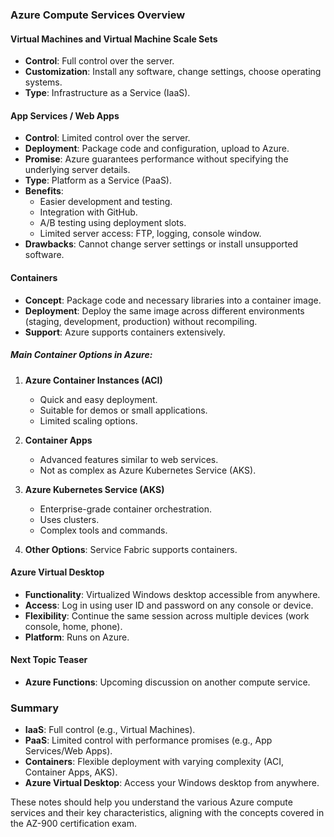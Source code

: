 ### Azure Compute Services Overview

#### Virtual Machines and Virtual Machine Scale Sets
- **Control**: Full control over the server.
- **Customization**: Install any software, change settings, choose operating systems.
- **Type**: Infrastructure as a Service (IaaS).

#### App Services / Web Apps
- **Control**: Limited control over the server.
- **Deployment**: Package code and configuration, upload to Azure.
- **Promise**: Azure guarantees performance without specifying the underlying server details.
- **Type**: Platform as a Service (PaaS).
- **Benefits**:
  - Easier development and testing.
  - Integration with GitHub.
  - A/B testing using deployment slots.
  - Limited server access: FTP, logging, console window.
- **Drawbacks**: Cannot change server settings or install unsupported software.

#### Containers
- **Concept**: Package code and necessary libraries into a container image.
- **Deployment**: Deploy the same image across different environments (staging, development, production) without recompiling.
- **Support**: Azure supports containers extensively.
  
##### Main Container Options in Azure:
1. **Azure Container Instances (ACI)**
   - Quick and easy deployment.
   - Suitable for demos or small applications.
   - Limited scaling options.

2. **Container Apps**
   - Advanced features similar to web services.
   - Not as complex as Azure Kubernetes Service (AKS).

3. **Azure Kubernetes Service (AKS)**
   - Enterprise-grade container orchestration.
   - Uses clusters.
   - Complex tools and commands.

4. **Other Options**: Service Fabric supports containers.

#### Azure Virtual Desktop
- **Functionality**: Virtualized Windows desktop accessible from anywhere.
- **Access**: Log in using user ID and password on any console or device.
- **Flexibility**: Continue the same session across multiple devices (work console, home, phone).
- **Platform**: Runs on Azure.

#### Next Topic Teaser
- **Azure Functions**: Upcoming discussion on another compute service.

### Summary
- **IaaS**: Full control (e.g., Virtual Machines).
- **PaaS**: Limited control with performance promises (e.g., App Services/Web Apps).
- **Containers**: Flexible deployment with varying complexity (ACI, Container Apps, AKS).
- **Azure Virtual Desktop**: Access your Windows desktop from anywhere.

These notes should help you understand the various Azure compute services and their key characteristics, aligning with the concepts covered in the AZ-900 certification exam.